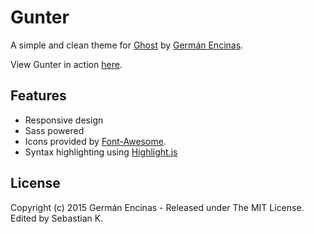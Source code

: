 Gunter
======

A simple and clean theme for [Ghost](https://github.com/tryghost/ghost/) by [Germán Encinas](http://germanencinas.com/).

View Gunter in action [here](http://germanencinas.com/gunter).

## Features

* Responsive design
* Sass powered
* Icons provided by [Font-Awesome](https://github.com/FortAwesome/Font-Awesome).
* Syntax highlighting using [Highlight.js](https://github.com/isagalaev/highlight.js)

## License

Copyright (c) 2015 Germán Encinas - Released under The MIT License.
Edited by Sebastian K. 

